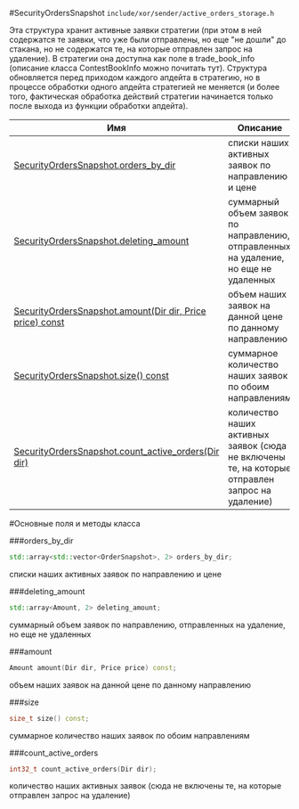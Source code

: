 #SecurityOrdersSnapshot
`include/xor/sender/active_orders_storage.h`


Эта структура хранит активные заявки стратегии (при этом в ней содержатся те заявки, что уже были отправлены, но еще "не дошли" до стакана, но не содержатся те, на которые отправлен запрос на удаление). В стратегии она доступна как поле в trade_book_info (описание класса ContestBookInfo можно почитать тут). Структура обновляется перед приходом каждого апдейта в стратегию, но в процессе обработки одного апдейта стратегией не меняется (и более того, фактическая обработка действий стратегии начинается только после выхода из функции обработки апдейта).


|Имя| Описание|
|------------------|--------------------|
|[SecurityOrdersSnapshot.orders_by_dir](#orders_by_dir)|списки наших активных заявок по направлению и цене|
|[SecurityOrdersSnapshot.deleting_amount](#deleting_amount)|суммарный объем заявок по направлению, отправленных на удаление, но еще не удаленных|
|[SecurityOrdersSnapshot.amount(Dir dir, Price price) const](#amount)|объем наших заявок на данной цене по данному направлению|
|[SecurityOrdersSnapshot.size() const](#size)|суммарное количество наших заявок по обоим направлениям|
|[SecurityOrdersSnapshot.count_active_orders(Dir dir)](#count_active_orders)|количество наших активных заявок (сюда не включены те, на которые отправлен запрос на удаление)|

#Основные поля и методы класса

<a id="orders_by_dir"></a>
###orders_by_dir
```c++
std::array<std::vector<OrderSnapshot>, 2> orders_by_dir;
```
списки наших активных заявок по направлению и цене

<a id="deleting_amount"></a>
###deleting_amount
```c++
std::array<Amount, 2> deleting_amount;
```
суммарный объем заявок по направлению, отправленных на удаление, но еще не удаленных

<a id="amount"></a>
###amount
```c++
Amount amount(Dir dir, Price price) const;
```
объем наших заявок на данной цене по данному направлению

<a id="size"></a>
###size
```c++
size_t size() const;
```
суммарное количество наших заявок по обоим направлениям

<a id="count_active_orders"></a>
###count_active_orders
```c++
int32_t count_active_orders(Dir dir);
```
количество наших активных заявок (сюда не включены те, на которые отправлен запрос на удаление)

